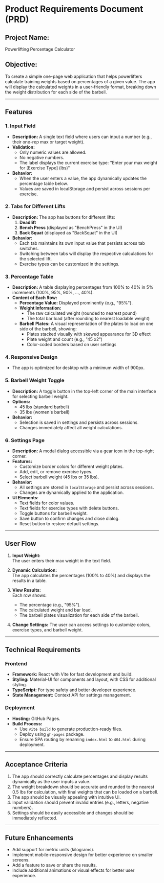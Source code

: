 # Product Requirements Document (PRD)

## Project Name:
Powerlifting Percentage Calculator

## Objective:
To create a simple one-page web application that helps powerlifters calculate training weights based on percentages of a given value. The app will display the calculated weights in a user-friendly format, breaking down the weight distribution for each side of the barbell.

---

## Features

### 1. Input Field
- **Description:** A single text field where users can input a number (e.g., their one-rep max or target weight).
- **Validation:** 
  - Only numeric values are allowed.
  - No negative numbers.
  - The label displays the current exercise type: "Enter your max weight for [Exercise Type] (lbs)"
- **Behavior:** 
  - When the user enters a value, the app dynamically updates the percentage table below.
  - Values are saved in localStorage and persist across sessions per exercise.

### 2. Tabs for Different Lifts
- **Description:** The app has buttons for different lifts:
  1. **Deadlift**
  2. **Bench Press** (displayed as "BenchPress" in the UI)
  3. **Back Squat** (displayed as "BackSquat" in the UI)
- **Behavior:**
  - Each tab maintains its own input value that persists across tab switches.
  - Switching between tabs will display the respective calculations for the selected lift.
  - Exercise types can be customized in the settings.

### 3. Percentage Table
- **Description:** A table displaying percentages from 100% to 40% in 5% increments (100%, 95%, 90%, ..., 40%).
- **Content of Each Row:**
  - **Percentage Value:** Displayed prominently (e.g., "95%").
  - **Weight Information:**
    - The raw calculated weight (rounded to nearest pound)
    - The total bar load (after rounding to nearest loadable weight)
  - **Barbell Plates:** A visual representation of the plates to load on one side of the barbell, showing:
    - Plates stacked visually with skewed appearance for 3D effect
    - Plate weight and count (e.g., "45 x2")
    - Color-coded borders based on user settings

### 4. Responsive Design
- The app is optimized for desktop with a minimum width of 900px.

### 5. Barbell Weight Toggle
- **Description:** A toggle button in the top-left corner of the main interface for selecting barbell weight.
- **Options:** 
  - 45 lbs (standard barbell)
  - 35 lbs (women's barbell)
- **Behavior:**
  - Selection is saved in settings and persists across sessions.
  - Changes immediately affect all weight calculations.

### 6. Settings Page
- **Description:** A modal dialog accessible via a gear icon in the top-right corner.
- **Features:**
  - Customize border colors for different weight plates.
  - Add, edit, or remove exercise types.
  - Select barbell weight (45 lbs or 35 lbs).
- **Behavior:**
  - All settings are stored in `localStorage` and persist across sessions.
  - Changes are dynamically applied to the application.
- **UI Elements:**
  - Text fields for color values.
  - Text fields for exercise types with delete buttons.
  - Toggle buttons for barbell weight.
  - Save button to confirm changes and close dialog.
  - Reset button to restore default settings.

---

## User Flow

1. **Input Weight:**  
   The user enters their max weight in the text field.
   
2. **Dynamic Calculation:**  
   The app calculates the percentages (100% to 40%) and displays the results in a table.

3. **View Results:**  
   Each row shows:
   - The percentage (e.g., "95%").
   - The calculated weight and bar load.
   - The barbell plates visualization for each side of the barbell.

4. **Change Settings:**
   The user can access settings to customize colors, exercise types, and barbell weight.

---

## Technical Requirements

### Frontend
- **Framework:** React with Vite for fast development and build.
- **Styling:** Material-UI for components and layout, with CSS for additional styling.
- **TypeScript:** For type safety and better developer experience.
- **State Management:** Context API for settings management.

### Deployment
- **Hosting:** GitHub Pages.
- **Build Process:**
  - Use `vite build` to generate production-ready files.
  - Deploy using `gh-pages` package.
  - Ensure SPA routing by renaming `index.html` to `404.html` during deployment.

---

## Acceptance Criteria

1. The app should correctly calculate percentages and display results dynamically as the user inputs a value.
2. The weight breakdown should be accurate and rounded to the nearest 0.5 lbs for calculation, with final weights that can be loaded on a barbell.
3. The app should be visually appealing with intuitive UI.
4. Input validation should prevent invalid entries (e.g., letters, negative numbers).
5. Settings should be easily accessible and changes should be immediately reflected.

---

## Future Enhancements
- Add support for metric units (kilograms).
- Implement mobile-responsive design for better experience on smaller screens.
- Add a feature to save or share the results.
- Include additional animations or visual effects for better user experience.